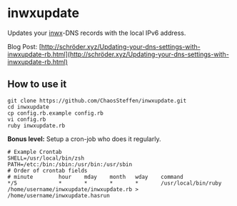 # inwxupdate
Updates your [inwx](https://www.inwx.com)-DNS records with the local IPv6 address.

Blog Post: [http://schröder.xyz/Updating-your-dns-settings-with-inwxupdate-rb.html](http://schröder.xyz/Updating-your-dns-settings-with-inwxupdate-rb.html)

## How to use it
```
git clone https://github.com/ChaosSteffen/inwxupdate.git
cd inwxupdate
cp config.rb.example config.rb
vi config.rb
ruby inwxupdate.rb
```
**Bonus level:** Setup a cron-job who does it regularly.

```
# Example Crontab
SHELL=/usr/local/bin/zsh
PATH=/etc:/bin:/sbin:/usr/bin:/usr/sbin
# Order of crontab fields
# minute        hour    mday    month   wday    command
*/5             *       *       *       *       /usr/local/bin/ruby /home/username/inwxupdate/inwxupdate.rb > /home/username/inwxupdate.hasrun
```
